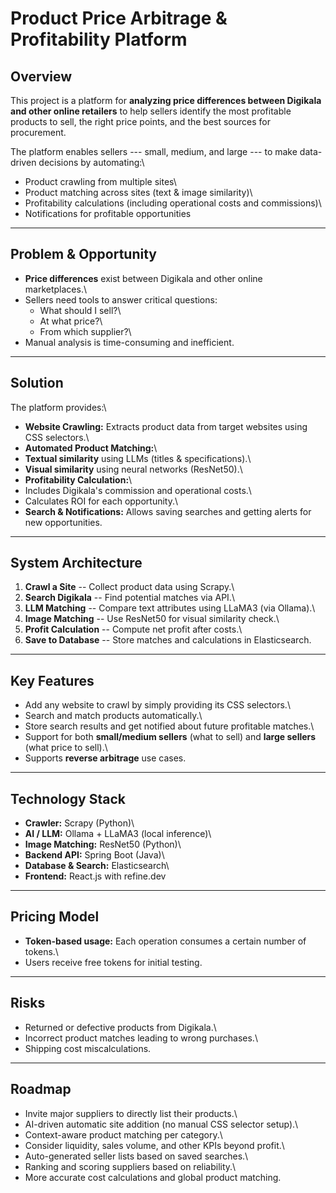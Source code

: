 # Product Price Arbitrage & Profitability Platform

## Overview

This project is a platform for **analyzing price differences between
Digikala and other online retailers** to help sellers identify the most
profitable products to sell, the right price points, and the best
sources for procurement.

The platform enables sellers --- small, medium, and large --- to make
data-driven decisions by automating:\
- Product crawling from multiple sites\
- Product matching across sites (text & image similarity)\
- Profitability calculations (including operational costs and
commissions)\
- Notifications for profitable opportunities

------------------------------------------------------------------------

## Problem & Opportunity

-   **Price differences** exist between Digikala and other online
    marketplaces.\
-   Sellers need tools to answer critical questions:
    -   What should I sell?\
    -   At what price?\
    -   From which supplier?\
-   Manual analysis is time-consuming and inefficient.

------------------------------------------------------------------------

## Solution

The platform provides:\
- **Website Crawling:** Extracts product data from target websites using
CSS selectors.\
- **Automated Product Matching:**\
- **Textual similarity** using LLMs (titles & specifications).\
- **Visual similarity** using neural networks (ResNet50).\
- **Profitability Calculation:**\
- Includes Digikala's commission and operational costs.\
- Calculates ROI for each opportunity.\
- **Search & Notifications:** Allows saving searches and getting alerts
for new opportunities.

------------------------------------------------------------------------

## System Architecture

1.  **Crawl a Site** -- Collect product data using Scrapy.\
2.  **Search Digikala** -- Find potential matches via API.\
3.  **LLM Matching** -- Compare text attributes using LLaMA3 (via
    Ollama).\
4.  **Image Matching** -- Use ResNet50 for visual similarity check.\
5.  **Profit Calculation** -- Compute net profit after costs.\
6.  **Save to Database** -- Store matches and calculations in
    Elasticsearch.

------------------------------------------------------------------------

## Key Features

-   Add any website to crawl by simply providing its CSS selectors.\
-   Search and match products automatically.\
-   Store search results and get notified about future profitable
    matches.\
-   Support for both **small/medium sellers** (what to sell) and **large
    sellers** (what price to sell).\
-   Supports **reverse arbitrage** use cases.

------------------------------------------------------------------------

## Technology Stack

-   **Crawler:** Scrapy (Python)\
-   **AI / LLM:** Ollama + LLaMA3 (local inference)\
-   **Image Matching:** ResNet50 (Python)\
-   **Backend API:** Spring Boot (Java)\
-   **Database & Search:** Elasticsearch\
-   **Frontend:** React.js with refine.dev

------------------------------------------------------------------------

## Pricing Model

-   **Token-based usage:** Each operation consumes a certain number of
    tokens.\
-   Users receive free tokens for initial testing.

------------------------------------------------------------------------

## Risks

-   Returned or defective products from Digikala.\
-   Incorrect product matches leading to wrong purchases.\
-   Shipping cost miscalculations.

------------------------------------------------------------------------

## Roadmap

-   Invite major suppliers to directly list their products.\
-   AI-driven automatic site addition (no manual CSS selector setup).\
-   Context-aware product matching per category.\
-   Consider liquidity, sales volume, and other KPIs beyond profit.\
-   Auto-generated seller lists based on saved searches.\
-   Ranking and scoring suppliers based on reliability.\
-   More accurate cost calculations and global product matching.
